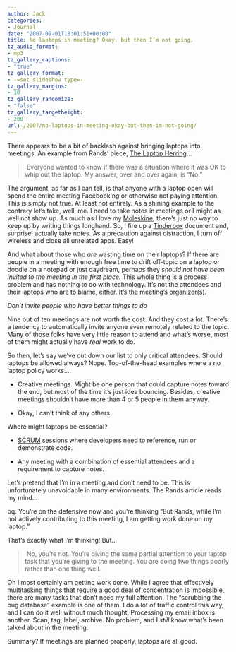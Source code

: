```yaml
---
author: Jack
categories:
- Journal
date: "2007-09-01T18:01:51+00:00"
title: No laptops in meeting? Okay, but then I’m not going.
tz_audio_format:
- mp3
tz_gallery_captions:
- "true"
tz_gallery_format:
- -=set slideshow type=-
tz_gallery_margins:
- 10
tz_gallery_randomize:
- "false"
tz_gallery_targetheight:
- 200
url: /2007/no-laptops-in-meeting-okay-but-then-im-not-going/
---
```


There appears to be a bit of backlash against bringing laptops into meetings. An example from Rands’ piece, [The Laptop Herring][1]…

>  Everyone wanted to know if there was a situation where it was OK to whip out the laptop. My answer, over and over again, is “No.” 

The argument, as far as I can tell, is that anyone with a laptop open will spend the entire meeting Facebooking or otherwise not paying attention. This is simply not true. At least not entirely. As a shining example to the contrary let’s take, well, me. I need to take notes in meetings or I might as well not show up. As much as I love my [Moleskine][2], there’s just no way to keep up by writing things longhand. So, I fire up a [Tinderbox][3] document and, surprise! actually take notes. As a precaution against distraction, I turn off wireless and close all unrelated apps. Easy!

And what about those who _are_ wasting time on their laptops? If there are people in a meeting with enough free time to drift off-topic on a laptop or doodle on a notepad or just daydream, perhaps they _should not have been invited to the meeting in the first place._ This whole thing is a process problem and has nothing to do with technology. It’s not the attendees and their laptops who are to blame, either. It’s the meeting’s organizer(s).

_Don’t invite people who have better things to do_

Nine out of ten meetings are not worth the cost. And they cost a lot. There’s a tendency to automatically invite anyone even remotely related to the topic. Many of those folks have very little reason to attend and what’s worse, most of them might actually have _real_ work to do.

So then, let’s say we’ve cut down our list to only critical attendees. Should laptops be allowed always? Nope. Top-of-the-head examples where a no laptop policy works&#8230;.

  * Creative meetings. Might be one person that could capture notes toward the end, but most of the time it’s just idea bouncing. Besides, creative meetings shouldn’t have more than 4 or 5 people in them anyway.</p> 
  * Okay, I can’t think of any others.

Where might laptops be essential?

  * [SCRUM][4] sessions where developers need to reference, run or demonstrate code.</p> 
  * Any meeting with a combination of essential attendees and a requirement to capture notes.

Let’s pretend that I’m in a meeting and don’t need to be. This is unfortunately unavoidable in many environments. The Rands article reads my mind…

bq. You’re on the defensive now and you’re thinking “But Rands, while I’m not actively contributing to this meeting, I am getting work done on my laptop.”

That’s exactly what I’m thinking! But…

>  No, you’re not. You’re giving the same partial attention to your laptop task that you’re giving to the meeting. You are doing two things poorly rather than one thing well. 

Oh I most certainly am getting work done. While I agree that effectively multitasking things that require a good deal of concentration is impossible, there are many tasks that don’t need my full attention. The “scrubbing the bug database” example is one of them. I do a lot of traffic control this way, and I can do it well without much thought. Processing my email inbox is another. Scan, tag, label, archive. No problem, and I _still_ know what’s been talked about in the meeting.

Summary? If meetings are planned properly, laptops are all good.

 [1]: http://www.randsinrepose.com/archives/2007/08/31/the_laptop_herring.html
 [2]: http://en.wikipedia.org/wiki/Moleskine
 [3]: http://eastgate.com/Tinderbox
 [4]: http://en.wikipedia.org/wiki/Scrum_%28development%29